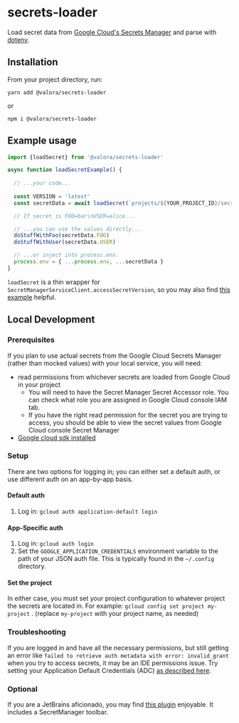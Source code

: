 # secrets-loader

Load secret data from [Google Cloud's Secrets Manager](https://cloud.google.com/secret-manager/docs) and parse with [dotenv](https://github.com/motdotla/dotenv).

## Installation
From your project directory, run:

```
yarn add @valora/secrets-loader
```

or

```
npm i @valora/secrets-loader
```

## Example usage
```typescript
import {loadSecret} from '@valora/secrets-loader'

async function loadSecretExample() {
  
  // ...your code...
  
  const VERSION = 'latest'
  const secretData = await loadSecret(`projects/${YOUR_PROJECT_ID}/secrets/${YOUR_SECRET_NAME}/versions/${VERSION}`)

  // If secret is FOO=bar\nUSER=alice...

  // ...you can use the values directly...
  doStuffWithFoo(secretData.FOO)
  doStuffWithUser(secretData.USER)

  // ...or inject into process.env.
  process.env = { ...process.env, ...secretData }
}
```

`loadSecret` is a thin wrapper for `SecretManagerServiceClient.accessSecretVersion`, so you may also find [this example](https://github.com/googleapis/nodejs-secret-manager/blob/master/samples/accessSecretVersion.js) helpful.


## Local Development
### Prerequisites
If you plan to use actual secrets from the Google Cloud Secrets Manager (rather than mocked values) with your local service, 
you will need:
- read permissions from whichever secrets are loaded from Google Cloud in your project
  - You will need to have the Secret Manager Secret Accessor role. You can check what role you are assigned in Google Cloud console IAM tab.
  - If you have the right read permission for the secret you are trying to access, you should be able to view the secret values from Google Cloud console Secret Manager
- [Google cloud sdk installed](https://cloud.google.com/sdk/docs/install)

### Setup

There are two options for logging in; you can either set a default auth, or use different auth on an app-by-app basis.

#### Default auth
1. Log in: `gcloud auth application-default login`

#### App-Specific auth
1. Log in: `gcloud auth login`
2. Set the `GOOGLE_APPLICATION_CREDENTIALS` environment variable to the path of your JSON auth file. This is typically found in the `~/.config` directory.

#### Set the project
In either case, you must set your project configuration to whatever project the secrets are located in. For example: `gcloud config set project my-project` . (replace `my-project` with your project name, as needed)

### Troubleshooting
If you are logged in and have all the necessary permissions, but still getting an error like `failed to retrieve auth metadata with error: invalid_grant` when 
you try to access secrets, it may be an IDE permissions issue. Try setting your Application Default Credentials (ADC) [as described here](https://cloud.google.com/code/docs/intellij/client-libraries#local_development). 

### Optional
If you are a JetBrains aficionado, you may find [this plugin](https://cloud.google.com/code/docs/intellij/install) 
enjoyable. It includes a SecretManager toolbar.
